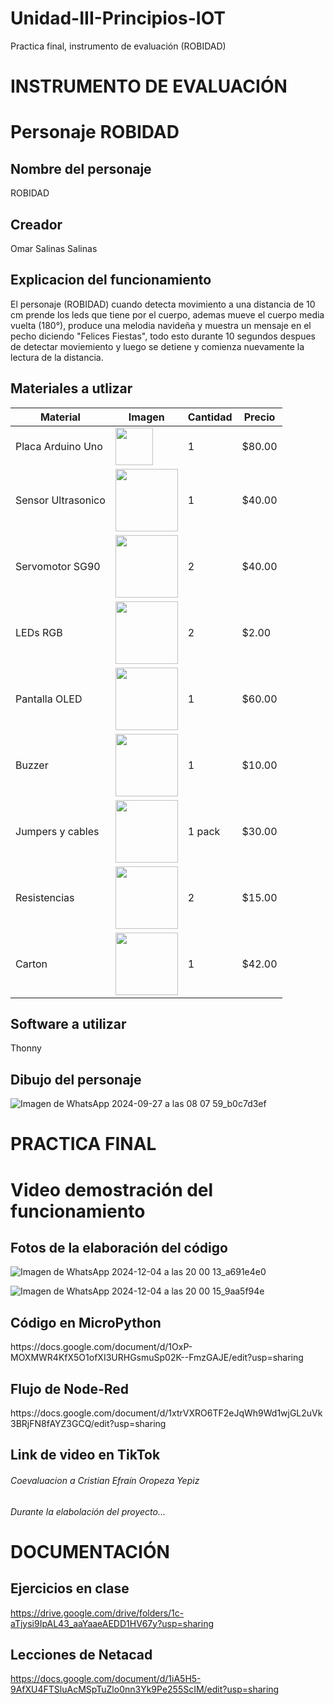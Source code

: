 # Unidad-III-Principios-IOT
Practica final, instrumento de evaluación (ROBIDAD)

# INSTRUMENTO DE EVALUACIÓN
# Personaje ROBIDAD
## Nombre del personaje
ROBIDAD

## Creador
Omar Salinas Salinas
## Explicacion del funcionamiento
El personaje (ROBIDAD) cuando detecta movimiento a una distancia de 10 cm prende los leds que tiene por el cuerpo, ademas mueve el cuerpo media vuelta (180°), produce una melodia navideña y muestra un mensaje en el pecho diciendo "Felices Fiestas", todo esto durante 10 segundos despues de detectar moviemiento y luego se detiene y comienza nuevamente la lectura de la distancia.

## Materiales a utlizar
| Material         | Imagen | Cantidad | Precio  |
|------------------|-------------------------------------------------------------------------------------------------------------|----------|---------|
| Placa Arduino Uno | <img src="https://github.com/user-attachments/assets/39048c81-c2a8-47e7-b1f0-efc059c6aeee" width="60"/> | 1 | $80.00 |
| Sensor Ultrasonico | <img src="https://www.330ohms.com/cdn/shop/products/photo_A_OS-03261_SensorUltrasonico_HC-SR04_01_1200x1200.png?v=1598042103" width="100"/> | 1 | $40.00 |
| Servomotor SG90 | <img src="https://github.com/user-attachments/assets/8ae1aa9c-0251-4731-b013-a7b8b73f5ba7" width="100"/> | 2 | $40.00 |
| LEDs RGB | <img src="https://github.com/user-attachments/assets/0ef372bf-1c11-4ae0-9dfb-b34800260e96" width="100"/> | 2 | $2.00 |
| Pantalla OLED | <img src="https://github.com/user-attachments/assets/58cc6ea6-59d0-4d65-a39e-90c917803234" width="100"/> | 1 | $60.00 |
| Buzzer | <img src="https://github.com/user-attachments/assets/cd8d664c-87e8-4462-ad53-9b355c68a740" width="100"/> | 1 | $10.00 |
| Jumpers y cables | <img src="https://github.com/user-attachments/assets/a280353d-bdbf-47d8-9919-6c51b14fe28b" width="100"/> | 1 pack | $30.00 |
| Resistencias | <img src="https://github.com/user-attachments/assets/328da7ee-7586-4beb-8869-fc11694266de" width="100"/> | 2 | $15.00 |
| Carton | <img src="https://github.com/user-attachments/assets/3ebfd4ba-f5f6-4d3a-84a9-6060d9243c37" width="100"/> | 1 | $42.00 |

## Software a utilizar
Thonny

## Dibujo del personaje
![Imagen de WhatsApp 2024-09-27 a las 08 07 59_b0c7d3ef](https://github.com/user-attachments/assets/b509fe30-0bac-4deb-93d2-32d9b9260347)



# PRACTICA FINAL
<h1>Video demostración del funcionamiento</h1>

<h2>Fotos de la elaboración del código</h2>

![Imagen de WhatsApp 2024-12-04 a las 20 00 13_a691e4e0](https://github.com/user-attachments/assets/ea3330d4-6889-4b79-a2c8-f2ccc97a34f7)


![Imagen de WhatsApp 2024-12-04 a las 20 00 15_9aa5f94e](https://github.com/user-attachments/assets/0563b3ac-c340-4764-9040-e6283b7b2d0f)


<h2>Código en MicroPython</h2>
https://docs.google.com/document/d/1OxP-MOXMWR4KfX5O1ofXI3URHGsmuSp02K--FmzGAJE/edit?usp=sharing
<h2>Flujo de Node-Red</h2>
https://docs.google.com/document/d/1xtrVXRO6TF2eJqWh9Wd1wjGL2uVk3BRjFN8fAYZ3GCQ/edit?usp=sharing
<h2>Link de video en TikTok</h2>

<h6>Coevaluacion a Cristian Efraín Oropeza Yepiz<h6>
Durante la elabolación del proyecto...


# DOCUMENTACIÓN
## Ejercicios en clase
https://drive.google.com/drive/folders/1c-aTjysi9IpAL43_aaYaaeAEDD1HV67y?usp=sharing

## Lecciones de Netacad
https://docs.google.com/document/d/1iA5H5-9AfXU4FTSluAcMSpTuZlo0nn3Yk9Pe255ScIM/edit?usp=sharing
